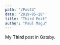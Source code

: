 ```yaml
---
path: "/Post3"
date: "2019-05-28"
title: "Third Post"
author: "Paul Magu"
---
```


My **Third** post in Gatsby.
